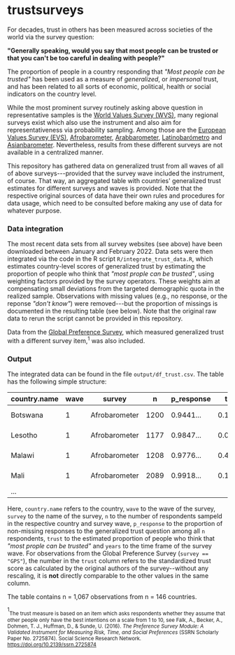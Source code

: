 # trustsurveys

For decades, trust in others has been measured across societies of the world via the survey question:

**"Generally speaking, would you say that most people can be trusted or that you can't be too careful in dealing with people?"**

The proportion of people in a country responding that *"Most people can be trusted"* has been used as a measure of *generalized*, or *impersonal* trust, and has been related to all sorts of economic, political, health or social indicators on the country level.

While the most prominent survey routinely asking above question in representative samples is the [World Values Survey (WVS)](https://www.worldvaluessurvey.org/), many regional surveys exist which also use the instrument and also aim for representativeness via probability sampling. Among those are the [European Values Survey (EVS)](https://europeanvaluesstudy.eu/), [Afrobarometer](https://afrobarometer.org/), [Arabbarometer](https://www.arabbarometer.org/), [Latinobarómetro](https://www.latinobarometro.org/) and [Asianbarometer](http://www.asianbarometer.org/). Nevertheless, results from these different surveys are not available in a centralized manner. 

This repository has gathered data on generalized trust from all waves of all of above surveys---provided that the survey wave included the instrument, of course. That way, an aggregated table with countries' generalized trust estimates for different surveys and waves is provided. Note that the respective original sources of data have their own rules and procedures for data usage, which need to be consulted before making any use of data for whatever purpose.

### Data integration

The most recent data sets from all survey websites (see above) have been downloaded between January and February 2022. Data sets were then integrated via the code in the R script `R/integrate_trust_data.R`, which estimates country-level scores of generalized trust by estimating the proportion of people who think that *"most prople can be trusted"*, using weighting factors provided by the survey operators. These weights aim at compensating small deviations from the targeted demographic quota in the realized sample. Observations with missing values (e.g., no response, or the reponse *"don't know"*) were removed---but the proportion of missings is documented in the resulting table (see below). Note that the original raw data to rerun the script cannot be provided in this repository.

Data from the [Global Preference Survey](https://www.briq-institute.org/global-preferences/home), which measured generalized trust with a different survey item,<sup>1</sup> was also included.

### Output

The integrated data can be found in the file `output/df_trust.csv`. The table has the following simple structure:

| country.name    | wave | survey        | n    | p_response | trust     | years                                       
|-----------------|------|---------------|------|------------|-----------|----------------
| Botswana        | 1    | Afrobarometer | 1200 | 0.9441...  | 0.1473... | 1999-2001
| Lesotho         | 1    | Afrobarometer | 1177 | 0.9847...  | 0.0396... | 1999-2001
| Malawi          | 1    | Afrobarometer | 1208 | 0.9776...  | 0.4479... | 1999-2001
| Mali            | 1    | Afrobarometer | 2089 | 0.9918...  | 0.1277... | 1999-2001
| ...

Here, `country.name` refers to the country, `wave` to the wave of the survey, `survey` to the name of the survey, `n` to the number of respondents sampeld in the respective country and survey wave, `p_response` to the proportion of non-missing responses to the generalized trust question among all `n` respondents, `trust` to the estimated proportion of people who think that *"most prople can be trusted"* and `years` to the time frame of the survey wave. For observations from the Global Preference Survey (`survey == "GPS"`), the number in the `trust` column refers to the standardized trust score as calculated by the original authors of the survey--without any rescaling, it is **not** directly comparable to the other values in the same column.

The table contains n = 1,067 observations from n = 146 countries.

<sup>1</sup><sub>The trust measure is based on an item which asks respondents whether they assume that other people only have the best intentions on a scale from 1 to 10, see Falk, A., Becker, A., Dohmen, T. J., Huffman, D., & Sunde, U. (2016). *The Preference Survey Module: A Validated Instrument for Measuring Risk, Time, and Social Preferences* (SSRN Scholarly Paper No. 2725874). Social Science Research Network. https://doi.org/10.2139/ssrn.2725874
